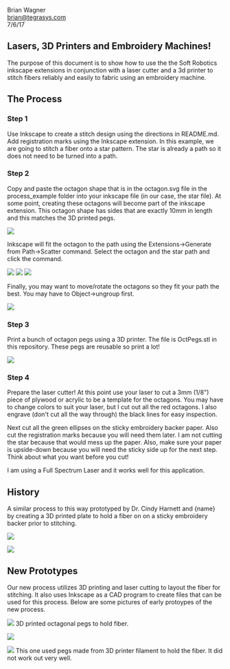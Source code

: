 Brian Wagner  
brian@tegrasys.com  
7/6/17

## Lasers, 3D Printers and Embroidery Machines!

The purpose of this document is to show how to use the the Soft Robotics inkscape extensions in conjunction with a laser cutter and a 3d printer to stitch fibers reliably and easily to fabric using an embroidery machine.

## The Process

### Step 1

Use Inkscape to create a stitch design using the directions in README.md.  Add registration marks using the Inkscape extension.  In this example, we are going to stitch a fiber onto a star pattern.  The star is already a path so it does not need to be turned into a path.  

### Step 2

Copy and paste the octagon shape that is in the octagon.svg file in the process_example folder into your inkscape file (in our case, the star file).  At some point, creating these octagons will become part of the inkscape extension.  This octagon shape has sides that are exactly 10mm in length and this matches the 3D printed pegs.  

![](process_images\star_octo.jpg)

Inkscape will fit the octagon to the path using the Extensions->Generate from Path->Scatter command.
Select the octagon and the star path and click the command.

![](process_images\scatter.jpg)
![](process_images\scatter2.jpg)
![](process_images\scatter3.jpg)

Finally, you may want to move/rotate the octagons so they fit your path the best.  You may have to Object->ungroup first.

![](process_images\scatter4.jpg)

### Step 3

Print a bunch of octagon pegs using a 3D printer.  The file is OctPegs.stl in this repository.  These pegs are reusable so print a lot!

![](process_images\pegs3D.jpg)

### Step 4

Prepare the laser cutter!  At this point use your laser to cut a 3mm (1/8") piece of plywood or acrylic to be a template for the octagons.  You may have to change colors to suit your laser, but I cut out all the red octagons.  I also engrave (don't cut all the way through) the black lines for easy inspection.  

Next cut all the green ellipses on the sticky embroidery backer paper.  Also cut the registration marks because you will need them later.  I am not cutting the star because that would mess up the paper.  Also, make sure your paper is upside-down because you will need the sticky side up for the next step.  Think about what you want before you cut!

I am using a Full Spectrum Laser and it works well for this application.










## History

A similar process to this way prototyped by Dr. Cindy Harnett and {name} by creating a 3D printed plate to hold a fiber on on a sticky embroidery backer prior to stitching.  

![](process_images\threadONtemplate.jpg)

![](process_images\Sticky4.jpg)

## New Prototypes

Our new process utilizes 3D printing and laser cutting to layout the fiber for stitching.  It also uses Inkscape as a CAD program to create files that can be used for this process.  Below are some pictures of early protoypes of the new process.


![](process_images\pegs1.jpg)
3D printed octagonal pegs to hold fiber.

![](process_images\pegs2.jpg)

![](process_images\pegs3.jpg) This one used pegs made from 3D printer filament to hold the fiber.  It did not work out very well.



